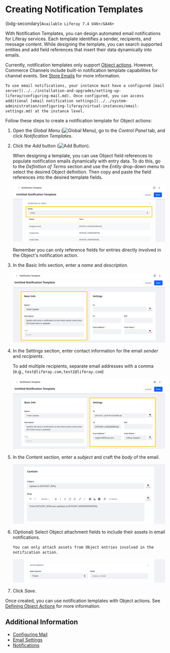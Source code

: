 # Creating Notification Templates

{bdg-secondary}`Available Liferay 7.4 U46+/GA46+`

With Notification Templates, you can design automated email notifications for Liferay services. Each template identifies a sender, recipients, and message content. While designing the template, you can search supported entities and add field references that insert their data dynamically into emails.

Currently, notification templates only support [Object actions](../../building-applications/objects/creating-and-managing-objects/defining-object-actions.md). However, Commerce Channels include built-in notification template capabilities for channel events. See [Store Emails](https://learn.liferay.com/commerce/latest/en/store-management/sending-emails.html) for more information.

```{important}
To use email notifications, your instance must have a configured [mail server](../../installation-and-upgrades/setting-up-liferay/configuring-mail.md). Once configured, you can access additional [email notification settings](../../system-administration/configuring-liferay/virtual-instances/email-settings.md) at the instance level.
```

Follow these steps to create a notification template for Object actions:

1. Open the *Global Menu* (![Global Menu](../../images/icon-applications-menu.png)), go to the *Control Panel* tab, and click *Notification Templates*.

1. Click the *Add* button (![Add Button](../../images/icon-add.png)).

   When designing a template, you can use Object field references to populate notification emails dynamically with entry data. To do this, go to the *Definition of Terms* section and use the *Entity* drop-down menu to select the desired Object definition. Then copy and paste the field references into the desired template fields.

   ![Search and add references to supported entity fields.](./creating-notification-templates/images/01.png)

   Remember you can only reference fields for entries directly involved in the Object's notification action.

1. In the Basic Info section, enter a *name* and *description*.

   ![Under Basic info, enter a name and description.](./creating-notification-templates/images/02.png)

1. In the Settings section, enter contact information for the email *sender* and *recipients*.

   To add multiple recipients, separate email addresses with a comma (e.g., `test@liferay.com,test2@liferay.com`)

   ![Under Settings, enter details for the sender and desired recipients.](./creating-notification-templates/images/03.png)

1. In the Content section, enter a *subject* and craft the *body* of the email.

   ![Under Content, enter a subject and craft the body of the email.](./creating-notification-templates/images/04.png)

1. (Optional) Select Object attachment fields to include their assets in email notifications.

   ```{important}
   You can only attach assets from Object entries involved in the notification action.
   ```

   ![Select attachment fields to include assets in email notifications.](./creating-notification-templates/images/05.png)

1. Click *Save*.

Once created, you can use notification templates with Object actions. See [Defining Object Actions](../../building-applications/objects/creating-and-managing-objects/defining-object-actions.md) for more information.

## Additional Information

* [Configuring Mail](../../installation-and-upgrades/setting-up-liferay/configuring-mail.md)
* [Email Settings](../../system-administration/configuring-liferay/virtual-instances/email-settings.md)
* [Notifications](../notifications.md)
